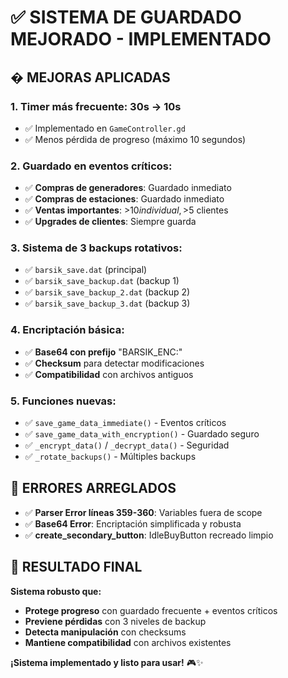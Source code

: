 # ✅ SISTEMA DE GUARDADO MEJORADO - IMPLEMENTADO

## � MEJORAS APLICADAS

### 1. **Timer más frecuente**: 30s → 10s
- ✅ Implementado en `GameController.gd`
- ✅ Menos pérdida de progreso (máximo 10 segundos)

### 2. **Guardado en eventos críticos**:
- ✅ **Compras de generadores**: Guardado inmediato
- ✅ **Compras de estaciones**: Guardado inmediato
- ✅ **Ventas importantes**: >$10 individual, >$5 clientes
- ✅ **Upgrades de clientes**: Siempre guarda

### 3. **Sistema de 3 backups rotativos**:
- ✅ `barsik_save.dat` (principal)
- ✅ `barsik_save_backup.dat` (backup 1)
- ✅ `barsik_save_backup_2.dat` (backup 2)
- ✅ `barsik_save_backup_3.dat` (backup 3)

### 4. **Encriptación básica**:
- ✅ **Base64 con prefijo** "BARSIK_ENC:"
- ✅ **Checksum** para detectar modificaciones
- ✅ **Compatibilidad** con archivos antiguos

### 5. **Funciones nuevas**:
- ✅ `save_game_data_immediate()` - Eventos críticos
- ✅ `save_game_data_with_encryption()` - Guardado seguro
- ✅ `_encrypt_data()` / `_decrypt_data()` - Seguridad
- ✅ `_rotate_backups()` - Múltiples backups

## 🔧 ERRORES ARREGLADOS

- ✅ **Parser Error líneas 359-360**: Variables fuera de scope
- ✅ **Base64 Error**: Encriptación simplificada y robusta
- ✅ **create_secondary_button**: IdleBuyButton recreado limpio

## 🎯 RESULTADO FINAL

**Sistema robusto que:**
- **Protege progreso** con guardado frecuente + eventos críticos
- **Previene pérdidas** con 3 niveles de backup
- **Detecta manipulación** con checksums
- **Mantiene compatibilidad** con archivos existentes

**¡Sistema implementado y listo para usar!** 🎮✨
